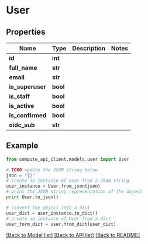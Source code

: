 # User


## Properties
Name | Type | Description | Notes
------------ | ------------- | ------------- | -------------
**id** | **int** |  | 
**full_name** | **str** |  | 
**email** | **str** |  | 
**is_superuser** | **bool** |  | 
**is_staff** | **bool** |  | 
**is_active** | **bool** |  | 
**is_confirmed** | **bool** |  | 
**oidc_sub** | **str** |  | 

## Example

```python
from compute_api_client.models.user import User

# TODO update the JSON string below
json = "{}"
# create an instance of User from a JSON string
user_instance = User.from_json(json)
# print the JSON string representation of the object
print User.to_json()

# convert the object into a dict
user_dict = user_instance.to_dict()
# create an instance of User from a dict
user_form_dict = user.from_dict(user_dict)
```
[[Back to Model list]](../README.md#documentation-for-models) [[Back to API list]](../README.md#documentation-for-api-endpoints) [[Back to README]](../README.md)


